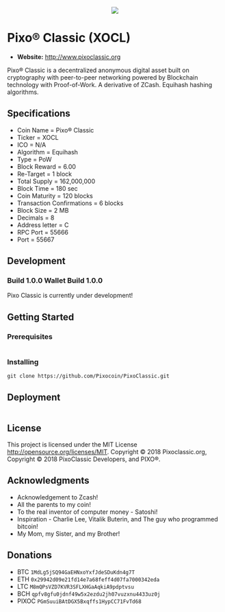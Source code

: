 <p align="center">
	<img src="http://tinyimg.io/i/tEbX8xw.png"/>
</p>

# Pixo® Classic (XOCL)
* __Website:__ http://www.pixoclassic.org


Pixo® Classic is a decentralized anonymous digital asset built on cryptography with peer-to-peer networking powered by Blockchain technology with Proof-of-Work.  A derivative of ZCash.  Equihash hashing algorithms.

## Specifications
* Coin Name = Pixo® Classic
* Ticker = XOCL
* ICO = N/A
* Algorithm = Equihash
* Type = PoW
* Block Reward = 6.00
* Re-Target = 1 block
* Total Supply = 162,000,000
* Block Time = 180 sec
* Coin Maturity = 120 blocks
* Transaction Confirmations = 6 blocks
* Block Size = 2 MB
* Decimals = 8
* Address letter = C
* RPC Port = 55666
* Port = 55667

## Development
### Build 1.0.0 Wallet Build 1.0.0
Pixo Classic is currently under development!

## Getting Started 

### Prerequisites

```
```

### Installing
```
git clone https://github.com/Pixocoin/PixoClassic.git
```
## Deployment

```
```

## License

This project is licensed under the MIT License http://opensource.org/licenses/MIT.  Copyright © 2018 Pixoclassic.org, Copyright © 2018 PixoClassic Developers, and PIXO®.
## Acknowledgments

* Acknowledgement to Zcash!
* All the parents to my coin!
* To the real inventor of computer money - Satoshi!
* Inspiration - Charlie Lee, Vitalik Buterin, and The guy who programmed bitcoin!
* My Mom, my Sister, and my Brother!

## Donations

* BTC ```1MdLg5jSQ94GaEHNxoYxfJdeSDuKdn4g7T```
* ETH ```0x29942d09e21fd14e7a68feff4d07fa7000342eda```
* LTC ```M8mQPsVZD7KVR3SFLXHGaAqkiA9pdptvsu```
* BCH ```qpfv8gfu0jdnf49w5x2ezdu2jh07vuzxnu4433uz0j```
* PIXOC ```PGmSuuiBAtDGX5Bxqffs1HypCC71FvTd68```
